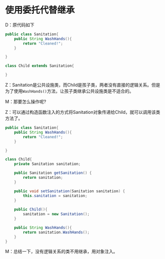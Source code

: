 # 使用委托代替继承  

D：原代码如下

```java
public class Sanitation{
    public String WashHands(){
        return "Cleaned!";
    }

}

class Child extends Sanitation{

}
```

Z：Sanitation是公共设施类，而Child是孩子类，两者没有直接的逻辑关系。但是为了使用``WashHands()``方法，让孩子类继承公共设施类是不适合的。

M：那要怎么操作呢?

Z：可以通过构造函数注入的方式将Sanitation对象传递给Child，就可以调用该类方法了。

```java
public class Sanitation{
    public String WashHands(){
        return "Cleaned!";
    }

}

class Child{
	private Sanitation sanitation;

	public Sanitation getSanitation() {
		return sanitation;
	}

	public void setSanitation(Sanitation sanitation) {
		this.sanitation = sanitation;
	}
	
	public Child(){
		sanitation = new Sanitation();
	}

    public String WashHands(){
        return sanitation.WashHands();
    }
}
```

M：总结一下，没有逻辑关系的类不用继承，用对象注入。   